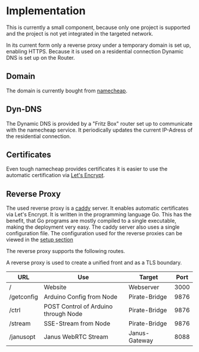 # Implementation

This is currently a small component, because only one project is supported and the project is not yet integrated in the targeted network. 

In its current form only a reverse proxy under a temporary domain is set up, enabling HTTPS. Because it is used on a residential connection Dynamic DNS is set up on the Router.

## Domain

The domain is currently bought from [namecheap](https://www.namecheap.com/). 

## Dyn-DNS

The Dynamic DNS is provided by a "Fritz Box" router set up to communicate with the namecheap service. It periodically updates the current IP-Adress of the residential connection.

## Certificates

Even tough namecheap provides certificates it is easier to use the automatic certification via [Let's Encrypt](https://letsencrypt.org/). 

## Reverse Proxy

The used reverse proxy is a [caddy](https://caddyserver.com/) server. It enables automatic certificates via Let's Encrypt. It is written in the programming language Go. This has the benefit, that Go programs are mostly compiled to a single executable, making the deployment very easy. The caddy server also uses a single configuration file. The configuration used for the reverse proxies can be viewed in the [setup section](10-chart-getting-started.md)

The reverse proxy supports the following routes.

A reverse proxy is used to create a unified front and as a TLS boundary.

| URL        | Use                                  | Target        | Port |
| ---------- | ------------------------------------ | ------------- | ---- |
| /          | Website                              | Webserver     | 3000 |
| /getconfig | Arduino Config from Node             | Pirate-Bridge | 9876 |
| /ctrl      | POST Control of Arduino through Node | Pirate-Bridge | 9876 |
| /stream    | SSE-Stream from Node                 | Pirate-Bridge | 9876 |
| /janusopt  | Janus WebRTC Stream                  | Janus-Gateway | 8088 |
